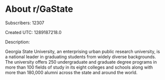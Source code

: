 # About r/GaState

Subscribers: 12307

Created UTC: 1289187218.0

Description:

Georgia State University, an enterprising urban public research university, is a national leader in graduating students from widely diverse backgrounds. The university offers 250 undergraduate and graduate degree programs in more than 100 fields of study in its eight colleges and schools along with more than 180,000 alumni across the state and around the world. 

